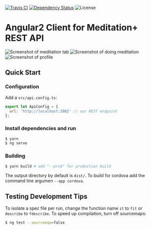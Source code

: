 [![Travis CI](https://api.travis-ci.org/Sirimangalo/meditation-plus-angular.svg)](https://travis-ci.org/Sirimangalo/meditation-plus-angular)
[![Dependency Status](https://david-dm.org/Sirimangalo/meditation-plus-angular.svg)](https://david-dm.org/Sirimangalo/meditation-plus-angular)
![License](https://img.shields.io/badge/license-MIT-blue.svg)

# Angular2 Client for Meditation+ REST API

![Screenshot of meditation tab](https://raw.githubusercontent.com/Sirimangalo/meditation-plus-angular/master/docs/res/screenshot.jpg)
![Screenshot of doing meditation](https://raw.githubusercontent.com/Sirimangalo/meditation-plus-angular/master/docs/res/screenshot2.jpg)
![Screenshot of profile](https://raw.githubusercontent.com/Sirimangalo/meditation-plus-angular/master/docs/res/screenshot3.jpg)

## Quick Start

### Configuration
Add a `src/api.config.ts`:

```js
export let ApiConfig = {
  url: 'http://localhost:3002' // our REST endpoint
};
```

### Install dependencies and run
```bash
$ yarn
$ ng serve
```

### Building
```bash
$ yarn build # add "--prod" for production build
```

The output directory by default is `dist/`. To build for cordova add the command line argumen `--app cordova`.

## Testing Development Tips
To isolate a spec file per run, change the function name `it` to `fit` or `describe` to `fdescribe`.
To speed up compilation, turn off sourcemaps:
```bash
$ ng test --sourcemap=false
```

